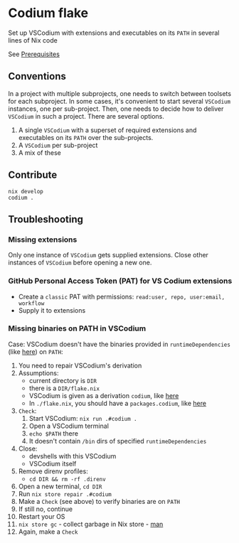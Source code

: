 # Codium flake

Set up VSCodium with extensions and executables on its `PATH` in several lines of Nix code

See [Prerequisites](https://github.com/deemp/flakes#prerequisites)

## Conventions

In a project with multiple subprojects, one needs to switch between toolsets for each subproject.
In some cases, it's convenient to start several `VSCodium` instances, one per sub-project.
Then, one needs to decide how to deliver `VSCodium` in such a project. There are several options.

1. A single `VSCodium` with a superset of required extensions and executables on its `PATH` over the sub-projects.
1. A `VSCodium` per sub-project
1. A mix of these

## Contribute

```console
nix develop
codium .
```

## Troubleshooting

### Missing extensions

Only one instance of `VSCodium` gets supplied extensions.
Close other instances of `VSCodium` before opening a new one.

### GitHub Personal Access Token (PAT) for VS Codium extensions

- Create a `classic` PAT with permissions: `read:user, repo, user:email, workflow`
- Supply it to extensions

### Missing binaries on PATH in VSCodium

Case: VSCodium doesn't have the binaries provided in `runtimeDependencies` (like [here](https://github.com/deemp/flakes/blob/5e51f3f3b117ebc8d76222c8fa2e84a61c445cb8/templates/codium/generic/flake.nix#L41)) on `PATH`:

   1. You need to repair VSCodium's derivation
   1. Assumptions:
      - current directory is `DIR`
      - there is a `DIR/flake.nix`
      - VSCodium is given as a derivation `codium`, like [here](https://github.com/deemp/flakes/blob/5e51f3f3b117ebc8d76222c8fa2e84a61c445cb8/templates/codium/generic/flake.nix#L33)
      - In `./flake.nix`, you should have a `packages.codium`, like [here](https://github.com/deemp/flakes/blob/5e51f3f3b117ebc8d76222c8fa2e84a61c445cb8/templates/codium/generic/flake.nix#L55)
   1. `Check`:
      1. Start VSCodium: `nix run .#codium .`
      1. Open a VSCodium terminal
      1. `echo $PATH` there
      1. It doesn't contain `/bin` dirs of specified `runtimeDependencies`
   1. Close:
      - devshells with this VSCodium
      - VSCodium itself
   1. Remove direnv profiles:
      - `cd DIR && rm -rf .direnv`
   1. Open a new terminal, `cd DIR`
   1. Run `nix store repair .#codium`
   1. Make a `Check` (see above) to verify binaries are on `PATH`
   1. If still no, continue
   1. Restart your OS
   1. `nix store gc` - collect garbage in Nix store - [man](https://nixos.org/manual/nix/unstable/command-ref/new-cli/nix3-store-gc.html)
   1. Again, make a `Check`
